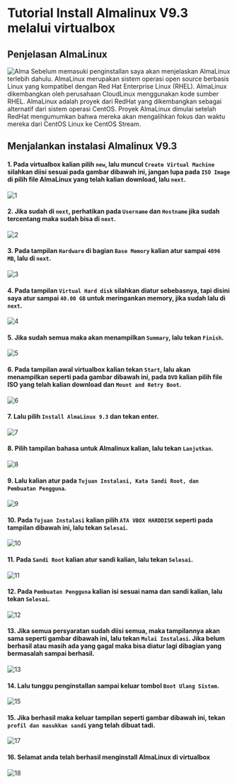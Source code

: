 # Tutorial Install Almalinux V9.3 melalui virtualbox

## Penjelasan AlmaLinux 
![Alma](Alma.png)
Sebelum memasuki penginstallan saya akan menjelaskan AlmaLinux terlebih dahulu.
AlmaLinux merupakan sistem operasi open source berbasis Linux yang kompatibel dengan Red Hat Enterprise Linux (RHEL). AlmaLinux dikembangkan oleh perusahaan CloudLinux menggunakan kode sumber RHEL.
AlmaLinux adalah proyek dari RedHat yang dikembangkan sebagai alternatif dari sistem operasi CentOS. Proyek AlmaLinux dimulai setelah RedHat mengumumkan bahwa mereka akan mengalihkan fokus dan waktu mereka dari CentOS Linux ke CentOS Stream. 


## Menjalankan instalasi Almalinux V9.3

#### 1. Pada virtualbox kalian pilih `new`, lalu muncul `Create Virtual Machine` silahkan diisi sesuai pada gambar dibawah ini, jangan lupa pada `ISO Image` di pilih file AlmaLinux yang telah kalian download, lalu `next`.
![1](1.jpg)

#### 2. Jika sudah di `next`, perhatikan pada `Username` dan `Hostname` jika sudah tercentang maka sudah bisa di `next`.
![2](2.jpg)

#### 3. Pada tampilan `Hardware` di bagian `Base Memory` kalian atur sampai `4096 MB`, lalu di `next`.
![3](3.jpg)

#### 4. Pada tampilan `Virtual Hard disk` silahkan diatur sebebasnya, tapi disini saya atur sampai `40.00 GB` untuk meringankan memory, jika sudah lalu di `next`.
![4](4.jpg)

#### 5. Jika sudah semua maka akan menampilkan `Summary`, lalu tekan `Finish`.
![5](5.jpg)

#### 6. Pada tampilan awal virtualbox kalian tekan `Start`, lalu akan menampilkan seperti pada gambar dibawah ini, pada `DVD` kalian pilih file ISO yang telah kalian download dan `Mount and Retry Boot`.
![6](6.jpg)

#### 7. Lalu pilih `Install AlmaLinux 9.3` dan tekan enter.
![7](7.jpg)

#### 8. Pilih tampilan bahasa untuk Almalinux kalian, lalu tekan `Lanjutkan`.
![8](8.jpg)

#### 9. Lalu kalian atur pada `Tujuan Instalasi, Kata Sandi Root, dan Pembuatan Pengguna`.
![9](9.jpg)

#### 10. Pada `Tujuan Instalasi` kalian pilih `ATA VBOX HARDDISK` seperti pada tampilan dibawah ini, lalu tekan `Selesai`.
![10](10.jpg)

#### 11. Pada `Sandi Root` kalian atur sandi kalian, lalu tekan `Selesai`.
![11](11.jpg)

#### 12. Pada `Pembuatan Pengguna` kalian isi sesuai nama dan sandi kalian, lalu tekan `Selesai`.
![12](12.jpg)

#### 13. Jika semua persyaratan sudah diisi semua, maka tampilannya akan sama seperti gambar dibawah ini, lalu tekan `Mulai Instalasi`. Jika belum berhasil atau masih ada yang gagal maka bisa diatur lagi dibagian yang bermasalah sampai berhasil.
![13](13.jpg)

#### 14. Lalu tunggu penginstallan sampai keluar tombol `Boot Ulang Sistem`.
![15](15.jpg)

#### 15. Jika berhasil maka keluar tampilan seperti gambar dibawah ini, tekan `profil dan masukkan sandi` yang telah dibuat tadi.
![17](17.jpg)

#### 16. Selamat anda telah berhasil menginstall AlmaLinux di virtualbox
![18](18.jpg)
